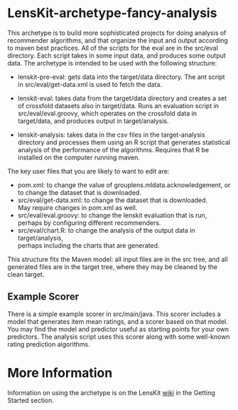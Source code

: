 # LensKit-archetype-fancy-analysis

This archetype is to build more sophisticated projects for doing
analysis of recommender algorithms, and that organize the input and
output according to maven best practices.  All of the scripts for the
eval are in the src/eval directory.  Each script takes in some input
data, and produces some output data.  The archetype is intended to be
used with the following structure:

* lenskit-pre-eval: gets data into the target/data directory.  The 
  ant script in src/eval/get-data.xml is used to fetch the data.

* lenskit-eval: takes data from the target/data directory and creates
  a set of crossfold datasets also in target/data.  Runs an evaluation
  script in src/eval/eval.groovy, which operates on the crossfold data
  in target/data, and produces output in target/analysis.

* lenskit-analysis: takes data in the csv files in the target-analysis
  directory and processes them using an R script that generates
  statistical analysis of the performance of the algorithms.  Requires
  that R be installed on the computer running maven.

The key user files that you are likely to want to edit are:
* pom.xml: to change the value of grouplens.mldata.acknowledgement, 
  or to change the dataset that is downloaded.
* src/eval/get-data.xml: to change the dataset that is downloaded.  
  May require changes in pom.xml as well.
* src/eval/eval.groovy: to change the lenskit evaluation that is run, 
  perhaps by configuring different recommenders.
* src/eval/chart.R: to change the analysis of the output data in target/analysis,  
  perhaps including the charts that are generated.

This structure fits the Maven model: all input files are in the src
tree, and all generated files are in the target tree, where they may
be cleaned by the clean target.

## Example Scorer

There is a simple example scorer in src/main/java.  This scorer
includes a model that generates item mean ratings, and a scorer based on
that model.  You may find the model and predictor useful as starting
points for your own predictors.  The analysis script uses this
scorer along with some well-known rating prediction algorithms.

# More Information

Information on using the archetype is on the LensKit [wiki][] in the Getting Started section.

[wiki]: http://bitbucket.org/grouplens/lenskit/wiki/
